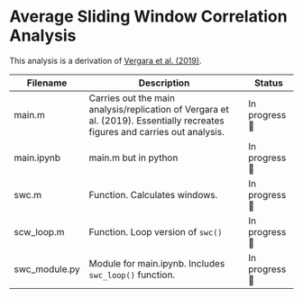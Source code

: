 # Average Sliding Window Correlation Analysis

This analysis is a derivation of [Vergara et al. (2019)](https://onlinelibrary.wiley.com/doi/epdf/10.1002/hbm.24509).

| Filename | Description | Status |
| -------- | ----------- | ------ |
| main.m | Carries out the main analysis/replication of Vergara et al. (2019). Essentially recreates figures and carries out analysis. | In progress 🛑 |
| main.ipynb | main.m but in python | In progress 🛑 |
| swc.m | Function. Calculates windows. | In progress 🛑 |
| scw_loop.m | Function. Loop version of `swc()` | In progress 🛑 |
| swc_module.py | Module for main.ipynb. Includes `swc_loop()` function. | In progress 🛑 |
